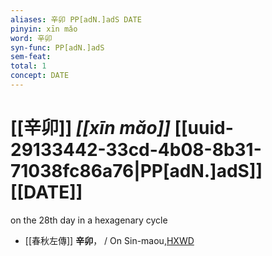 ```yaml
---
aliases: 辛卯 PP[adN.]adS DATE
pinyin: xīn mǎo
word: 辛卯
syn-func: PP[adN.]adS
sem-feat: 
total: 1
concept: DATE 
---
```

# [[辛卯]] *[[xīn mǎo]]*  [[uuid-29133442-33cd-4b08-8b31-71038fc86a76|PP[adN.]adS]] [[DATE]]
on the 28th day in a hexagenary cycle
 - [[春秋左傳]] **辛卯**， / On Sin-maou,[HXWD](https://hxwd.org/textview.html?location=KR1e0001_tls_009-640a.16)